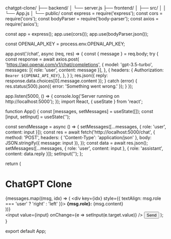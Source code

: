 chatgpt-clone/
├── backend/
│   └── server.js
├── frontend/
│   ├── src/
│   │   └── App.js
│   └── public/
const express = require('express');
const cors = require('cors');
const bodyParser = require('body-parser');
const axios = require('axios');

const app = express();
app.use(cors());
app.use(bodyParser.json());

const OPENAI_API_KEY = process.env.OPENAI_API_KEY;

app.post('/chat', async (req, res) => {
  const { message } = req.body;
  try {
    const response = await axios.post(
      'https://api.openai.com/v1/chat/completions',
      {
        model: 'gpt-3.5-turbo',
        messages: [{ role: 'user', content: message }],
      },
      {
        headers: {
          Authorization: `Bearer ${OPENAI_API_KEY}`,
        },
      }
    );
    res.json({ reply: response.data.choices[0].message.content });
  } catch (error) {
    res.status(500).json({ error: 'Something went wrong.' });
  }
});

app.listen(5000, () => {
  console.log('Server running on http://localhost:5000');
});
import React, { useState } from 'react';

function App() {
  const [messages, setMessages] = useState([]);
  const [input, setInput] = useState('');

  const sendMessage = async () => {
    setMessages([...messages, { role: 'user', content: input }]);
    const res = await fetch('http://localhost:5000/chat', {
      method: 'POST',
      headers: { 'Content-Type': 'application/json' },
      body: JSON.stringify({ message: input }),
    });
    const data = await res.json();
    setMessages([...messages, { role: 'user', content: input }, { role: 'assistant', content: data.reply }]);
    setInput('');
  };

  return (
    <div>
      <h1>ChatGPT Clone</h1>
      <div>
        {messages.map((msg, idx) => (
          <div key={idx} style={{ textAlign: msg.role === 'user' ? 'right' : 'left' }}>
            <b>{msg.role}:</b> {msg.content}
          </div>
        ))}
      </div>
      <input value={input} onChange={e => setInput(e.target.value)} />
      <button onClick={sendMessage}>Send</button>
    </div>
  );
}

export default App;

